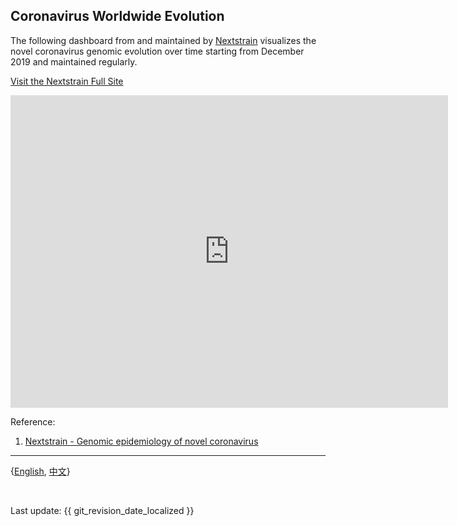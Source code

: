## Coronavirus Worldwide Evolution

The following dashboard from and maintained by [Nextstrain](https://nextstrain.org/) visualizes the novel coronavirus genomic evolution over time starting from December 2019 and maintained regularly.

[Visit the Nextstrain Full Site](https://nextstrain.org/ncov/global)
<iframe src="https://nextstrain.org/ncov/global" style="border:0px #ffffff none;" name="preclinical" frameborder="1" marginheight="0px" marginwidth="0px" height="500px" width="700px" scrolling="yes" allowfullscreen></iframe>

Reference:

1. [Nextstrain - Genomic epidemiology of novel coronavirus](https://nextstrain.org/ncov/global)

---

{[English](https://ghddi-ailab.github.io/Targeting2019-nCoV/cov_evolution/), [中文](https://ghddi-ailab.github.io/Targeting2019-nCoV/CN_cov_evolution/)}

<br>

Last update: {{ git_revision_date_localized }}
